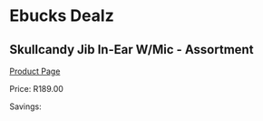 
# Ebucks Dealz
## Skullcandy Jib In-Ear W/Mic - Assortment
[Product Page](https://www.ebucks.com/web/shop/productSelected.do?prodId=1020106863&catId=1048640943)

Price: R189.00

Savings: 


	
